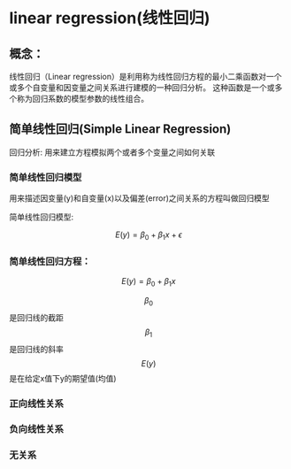 # linear regression(线性回归)
## 概念：
线性回归（Linear regression）是利用称为线性回归方程的最小二乘函数对一个或多个自变量和因变量之间关系进行建模的一种回归分析。 这种函数是一个或多个称为回归系数的模型参数的线性组合。

## 简单线性回归(Simple Linear Regression)
回归分析:
用来建立方程模拟两个或者多个变量之间如何关联

### 简单线性回归模型
用来描述因变量(y)和自变量(x)以及偏差(error)之间关系的方程叫做回归模型

简单线性回归模型:

$$ E(y) = \beta_0 + \beta_1x + \epsilon $$ 



### 简单线性回归方程：

$$ E(y) = \beta_0 + \beta_1x $$ 

$$ \beta_0 $$ 是回归线的截距
$$ \beta_1 $$ 是回归线的斜率
$$ E(y) $$ 是在给定x值下y的期望值(均值)

### 正向线性关系

### 负向线性关系

### 无关系





